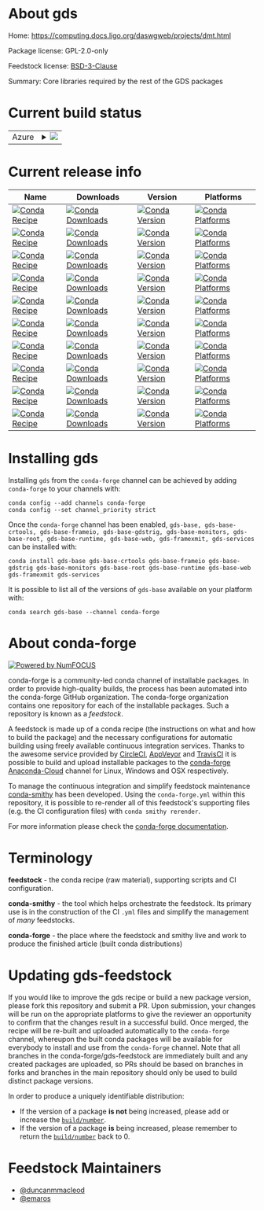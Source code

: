 About gds
=========

Home: https://computing.docs.ligo.org/daswgweb/projects/dmt.html

Package license: GPL-2.0-only

Feedstock license: [BSD-3-Clause](https://github.com/conda-forge/gds-feedstock/blob/master/LICENSE.txt)

Summary: Core libraries required by the rest of the GDS packages

Current build status
====================


<table>
    
  <tr>
    <td>Azure</td>
    <td>
      <details>
        <summary>
          <a href="https://dev.azure.com/conda-forge/feedstock-builds/_build/latest?definitionId=12872&branchName=master">
            <img src="https://dev.azure.com/conda-forge/feedstock-builds/_apis/build/status/gds-feedstock?branchName=master">
          </a>
        </summary>
        <table>
          <thead><tr><th>Variant</th><th>Status</th></tr></thead>
          <tbody><tr>
              <td>linux_64</td>
              <td>
                <a href="https://dev.azure.com/conda-forge/feedstock-builds/_build/latest?definitionId=12872&branchName=master">
                  <img src="https://dev.azure.com/conda-forge/feedstock-builds/_apis/build/status/gds-feedstock?branchName=master&jobName=linux&configuration=linux_64_" alt="variant">
                </a>
              </td>
            </tr><tr>
              <td>osx_64</td>
              <td>
                <a href="https://dev.azure.com/conda-forge/feedstock-builds/_build/latest?definitionId=12872&branchName=master">
                  <img src="https://dev.azure.com/conda-forge/feedstock-builds/_apis/build/status/gds-feedstock?branchName=master&jobName=osx&configuration=osx_64_" alt="variant">
                </a>
              </td>
            </tr>
          </tbody>
        </table>
      </details>
    </td>
  </tr>
</table>

Current release info
====================

| Name | Downloads | Version | Platforms |
| --- | --- | --- | --- |
| [![Conda Recipe](https://img.shields.io/badge/recipe-gds--base-green.svg)](https://anaconda.org/conda-forge/gds-base) | [![Conda Downloads](https://img.shields.io/conda/dn/conda-forge/gds-base.svg)](https://anaconda.org/conda-forge/gds-base) | [![Conda Version](https://img.shields.io/conda/vn/conda-forge/gds-base.svg)](https://anaconda.org/conda-forge/gds-base) | [![Conda Platforms](https://img.shields.io/conda/pn/conda-forge/gds-base.svg)](https://anaconda.org/conda-forge/gds-base) |
| [![Conda Recipe](https://img.shields.io/badge/recipe-gds--base--crtools-green.svg)](https://anaconda.org/conda-forge/gds-base-crtools) | [![Conda Downloads](https://img.shields.io/conda/dn/conda-forge/gds-base-crtools.svg)](https://anaconda.org/conda-forge/gds-base-crtools) | [![Conda Version](https://img.shields.io/conda/vn/conda-forge/gds-base-crtools.svg)](https://anaconda.org/conda-forge/gds-base-crtools) | [![Conda Platforms](https://img.shields.io/conda/pn/conda-forge/gds-base-crtools.svg)](https://anaconda.org/conda-forge/gds-base-crtools) |
| [![Conda Recipe](https://img.shields.io/badge/recipe-gds--base--frameio-green.svg)](https://anaconda.org/conda-forge/gds-base-frameio) | [![Conda Downloads](https://img.shields.io/conda/dn/conda-forge/gds-base-frameio.svg)](https://anaconda.org/conda-forge/gds-base-frameio) | [![Conda Version](https://img.shields.io/conda/vn/conda-forge/gds-base-frameio.svg)](https://anaconda.org/conda-forge/gds-base-frameio) | [![Conda Platforms](https://img.shields.io/conda/pn/conda-forge/gds-base-frameio.svg)](https://anaconda.org/conda-forge/gds-base-frameio) |
| [![Conda Recipe](https://img.shields.io/badge/recipe-gds--base--gdstrig-green.svg)](https://anaconda.org/conda-forge/gds-base-gdstrig) | [![Conda Downloads](https://img.shields.io/conda/dn/conda-forge/gds-base-gdstrig.svg)](https://anaconda.org/conda-forge/gds-base-gdstrig) | [![Conda Version](https://img.shields.io/conda/vn/conda-forge/gds-base-gdstrig.svg)](https://anaconda.org/conda-forge/gds-base-gdstrig) | [![Conda Platforms](https://img.shields.io/conda/pn/conda-forge/gds-base-gdstrig.svg)](https://anaconda.org/conda-forge/gds-base-gdstrig) |
| [![Conda Recipe](https://img.shields.io/badge/recipe-gds--base--monitors-green.svg)](https://anaconda.org/conda-forge/gds-base-monitors) | [![Conda Downloads](https://img.shields.io/conda/dn/conda-forge/gds-base-monitors.svg)](https://anaconda.org/conda-forge/gds-base-monitors) | [![Conda Version](https://img.shields.io/conda/vn/conda-forge/gds-base-monitors.svg)](https://anaconda.org/conda-forge/gds-base-monitors) | [![Conda Platforms](https://img.shields.io/conda/pn/conda-forge/gds-base-monitors.svg)](https://anaconda.org/conda-forge/gds-base-monitors) |
| [![Conda Recipe](https://img.shields.io/badge/recipe-gds--base--root-green.svg)](https://anaconda.org/conda-forge/gds-base-root) | [![Conda Downloads](https://img.shields.io/conda/dn/conda-forge/gds-base-root.svg)](https://anaconda.org/conda-forge/gds-base-root) | [![Conda Version](https://img.shields.io/conda/vn/conda-forge/gds-base-root.svg)](https://anaconda.org/conda-forge/gds-base-root) | [![Conda Platforms](https://img.shields.io/conda/pn/conda-forge/gds-base-root.svg)](https://anaconda.org/conda-forge/gds-base-root) |
| [![Conda Recipe](https://img.shields.io/badge/recipe-gds--base--runtime-green.svg)](https://anaconda.org/conda-forge/gds-base-runtime) | [![Conda Downloads](https://img.shields.io/conda/dn/conda-forge/gds-base-runtime.svg)](https://anaconda.org/conda-forge/gds-base-runtime) | [![Conda Version](https://img.shields.io/conda/vn/conda-forge/gds-base-runtime.svg)](https://anaconda.org/conda-forge/gds-base-runtime) | [![Conda Platforms](https://img.shields.io/conda/pn/conda-forge/gds-base-runtime.svg)](https://anaconda.org/conda-forge/gds-base-runtime) |
| [![Conda Recipe](https://img.shields.io/badge/recipe-gds--base--web-green.svg)](https://anaconda.org/conda-forge/gds-base-web) | [![Conda Downloads](https://img.shields.io/conda/dn/conda-forge/gds-base-web.svg)](https://anaconda.org/conda-forge/gds-base-web) | [![Conda Version](https://img.shields.io/conda/vn/conda-forge/gds-base-web.svg)](https://anaconda.org/conda-forge/gds-base-web) | [![Conda Platforms](https://img.shields.io/conda/pn/conda-forge/gds-base-web.svg)](https://anaconda.org/conda-forge/gds-base-web) |
| [![Conda Recipe](https://img.shields.io/badge/recipe-gds--framexmit-green.svg)](https://anaconda.org/conda-forge/gds-framexmit) | [![Conda Downloads](https://img.shields.io/conda/dn/conda-forge/gds-framexmit.svg)](https://anaconda.org/conda-forge/gds-framexmit) | [![Conda Version](https://img.shields.io/conda/vn/conda-forge/gds-framexmit.svg)](https://anaconda.org/conda-forge/gds-framexmit) | [![Conda Platforms](https://img.shields.io/conda/pn/conda-forge/gds-framexmit.svg)](https://anaconda.org/conda-forge/gds-framexmit) |
| [![Conda Recipe](https://img.shields.io/badge/recipe-gds--services-green.svg)](https://anaconda.org/conda-forge/gds-services) | [![Conda Downloads](https://img.shields.io/conda/dn/conda-forge/gds-services.svg)](https://anaconda.org/conda-forge/gds-services) | [![Conda Version](https://img.shields.io/conda/vn/conda-forge/gds-services.svg)](https://anaconda.org/conda-forge/gds-services) | [![Conda Platforms](https://img.shields.io/conda/pn/conda-forge/gds-services.svg)](https://anaconda.org/conda-forge/gds-services) |

Installing gds
==============

Installing `gds` from the `conda-forge` channel can be achieved by adding `conda-forge` to your channels with:

```
conda config --add channels conda-forge
conda config --set channel_priority strict
```

Once the `conda-forge` channel has been enabled, `gds-base, gds-base-crtools, gds-base-frameio, gds-base-gdstrig, gds-base-monitors, gds-base-root, gds-base-runtime, gds-base-web, gds-framexmit, gds-services` can be installed with:

```
conda install gds-base gds-base-crtools gds-base-frameio gds-base-gdstrig gds-base-monitors gds-base-root gds-base-runtime gds-base-web gds-framexmit gds-services
```

It is possible to list all of the versions of `gds-base` available on your platform with:

```
conda search gds-base --channel conda-forge
```


About conda-forge
=================

[![Powered by NumFOCUS](https://img.shields.io/badge/powered%20by-NumFOCUS-orange.svg?style=flat&colorA=E1523D&colorB=007D8A)](http://numfocus.org)

conda-forge is a community-led conda channel of installable packages.
In order to provide high-quality builds, the process has been automated into the
conda-forge GitHub organization. The conda-forge organization contains one repository
for each of the installable packages. Such a repository is known as a *feedstock*.

A feedstock is made up of a conda recipe (the instructions on what and how to build
the package) and the necessary configurations for automatic building using freely
available continuous integration services. Thanks to the awesome service provided by
[CircleCI](https://circleci.com/), [AppVeyor](https://www.appveyor.com/)
and [TravisCI](https://travis-ci.com/) it is possible to build and upload installable
packages to the [conda-forge](https://anaconda.org/conda-forge)
[Anaconda-Cloud](https://anaconda.org/) channel for Linux, Windows and OSX respectively.

To manage the continuous integration and simplify feedstock maintenance
[conda-smithy](https://github.com/conda-forge/conda-smithy) has been developed.
Using the ``conda-forge.yml`` within this repository, it is possible to re-render all of
this feedstock's supporting files (e.g. the CI configuration files) with ``conda smithy rerender``.

For more information please check the [conda-forge documentation](https://conda-forge.org/docs/).

Terminology
===========

**feedstock** - the conda recipe (raw material), supporting scripts and CI configuration.

**conda-smithy** - the tool which helps orchestrate the feedstock.
                   Its primary use is in the construction of the CI ``.yml`` files
                   and simplify the management of *many* feedstocks.

**conda-forge** - the place where the feedstock and smithy live and work to
                  produce the finished article (built conda distributions)


Updating gds-feedstock
======================

If you would like to improve the gds recipe or build a new
package version, please fork this repository and submit a PR. Upon submission,
your changes will be run on the appropriate platforms to give the reviewer an
opportunity to confirm that the changes result in a successful build. Once
merged, the recipe will be re-built and uploaded automatically to the
`conda-forge` channel, whereupon the built conda packages will be available for
everybody to install and use from the `conda-forge` channel.
Note that all branches in the conda-forge/gds-feedstock are
immediately built and any created packages are uploaded, so PRs should be based
on branches in forks and branches in the main repository should only be used to
build distinct package versions.

In order to produce a uniquely identifiable distribution:
 * If the version of a package **is not** being increased, please add or increase
   the [``build/number``](https://docs.conda.io/projects/conda-build/en/latest/resources/define-metadata.html#build-number-and-string).
 * If the version of a package **is** being increased, please remember to return
   the [``build/number``](https://docs.conda.io/projects/conda-build/en/latest/resources/define-metadata.html#build-number-and-string)
   back to 0.

Feedstock Maintainers
=====================

* [@duncanmmacleod](https://github.com/duncanmmacleod/)
* [@emaros](https://github.com/emaros/)

